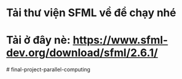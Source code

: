 # Tải thư viện SFML về để chạy nhé
# Tải ở đây nè: https://www.sfml-dev.org/download/sfml/2.6.1/
#   f i n a l - p r o j e c t - p a r a l l e l - c o m p u t i n g  
 